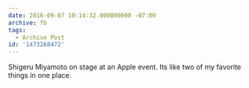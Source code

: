 ```yaml
---
date: 2016-09-07 10:14:32.000000000 -07:00
archive: fb
tags: 
  - Archive Post
id: '1473268472'
---
```


Shigeru Miyamoto on stage at an Apple event. Its like two of my favorite things in one place.

